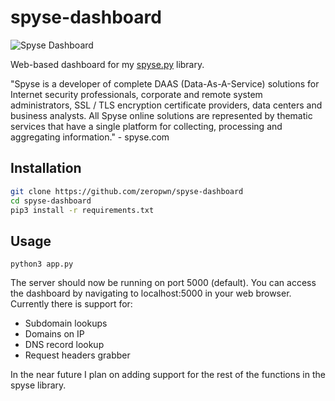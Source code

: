 # spyse-dashboard
![Spyse Dashboard](https://i.imgur.com/cCtXCA8.png)

Web-based dashboard for my [spyse.py](https://github.com/zeropwn/spyse.py) library.

"Spyse is a developer of complete DAAS (Data-As-A-Service) solutions for Internet security professionals, corporate and remote system administrators, SSL / TLS encryption certificate providers, data centers and business analysts. All Spyse online solutions are represented by thematic services that have a single platform for collecting, processing and aggregating information." - spyse.com

## Installation
```bash
git clone https://github.com/zeropwn/spyse-dashboard
cd spyse-dashboard
pip3 install -r requirements.txt
```


## Usage

```
python3 app.py
```

The server should now be running on port 5000 (default). You can access the dashboard by navigating to localhost:5000 in your web browser.
Currently there is support for:
* Subdomain lookups
* Domains on IP
* DNS record lookup
* Request headers grabber

In the near future I plan on adding support for the rest of the functions in the spyse library.
